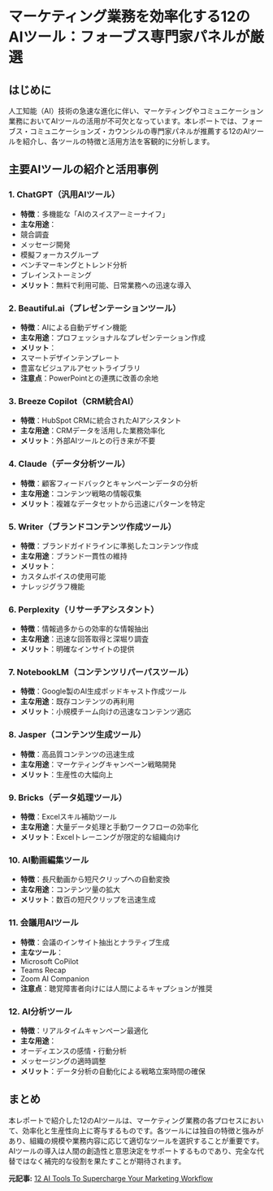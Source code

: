 # マーケティング業務を効率化する12のAIツール：フォーブス専門家パネルが厳選

## はじめに

人工知能（AI）技術の急速な進化に伴い、マーケティングやコミュニケーション業務においてAIツールの活用が不可欠となっています。本レポートでは、フォーブス・コミュニケーションズ・カウンシルの専門家パネルが推薦する12のAIツールを紹介し、各ツールの特徴と活用方法を客観的に分析します。

## 主要AIツールの紹介と活用事例

### 1. ChatGPT（汎用AIツール）
- **特徴**：多機能な「AIのスイスアーミーナイフ」
- **主な用途**：
 - 競合調査
 - メッセージ開発
 - 模擬フォーカスグループ
 - ベンチマーキングとトレンド分析
 - ブレインストーミング
- **メリット**：無料で利用可能、日常業務への迅速な導入

### 2. Beautiful.ai（プレゼンテーションツール）
- **特徴**：AIによる自動デザイン機能
- **主な用途**：プロフェッショナルなプレゼンテーション作成
- **メリット**：
 - スマートデザインテンプレート
 - 豊富なビジュアルアセットライブラリ
- **注意点**：PowerPointとの連携に改善の余地

### 3. Breeze Copilot（CRM統合AI）
- **特徴**：HubSpot CRMに統合されたAIアシスタント
- **主な用途**：CRMデータを活用した業務効率化
- **メリット**：外部AIツールとの行き来が不要

### 4. Claude（データ分析ツール）
- **特徴**：顧客フィードバックとキャンペーンデータの分析
- **主な用途**：コンテンツ戦略の情報収集
- **メリット**：複雑なデータセットから迅速にパターンを特定

### 5. Writer（ブランドコンテンツ作成ツール）
- **特徴**：ブランドガイドラインに準拠したコンテンツ作成
- **主な用途**：ブランド一貫性の維持
- **メリット**：
 - カスタムボイスの使用可能
 - ナレッジグラフ機能

### 6. Perplexity（リサーチアシスタント）
- **特徴**：情報過多からの効率的な情報抽出
- **主な用途**：迅速な回答取得と深堀り調査
- **メリット**：明確なインサイトの提供

### 7. NotebookLM（コンテンツリパーパスツール）
- **特徴**：Google製のAI生成ポッドキャスト作成ツール
- **主な用途**：既存コンテンツの再利用
- **メリット**：小規模チーム向けの迅速なコンテンツ適応

### 8. Jasper（コンテンツ生成ツール）
- **特徴**：高品質コンテンツの迅速生成
- **主な用途**：マーケティングキャンペーン戦略開発
- **メリット**：生産性の大幅向上

### 9. Bricks（データ処理ツール）
- **特徴**：Excelスキル補助ツール
- **主な用途**：大量データ処理と手動ワークフローの効率化
- **メリット**：Excelトレーニングが限定的な組織向け

### 10. AI動画編集ツール
- **特徴**：長尺動画から短尺クリップへの自動変換
- **主な用途**：コンテンツ量の拡大
- **メリット**：数百の短尺クリップを迅速生成

### 11. 会議用AIツール
- **特徴**：会議のインサイト抽出とナラティブ生成
- **主なツール**：
 - Microsoft CoPilot
 - Teams Recap
 - Zoom AI Companion
- **注意点**：聴覚障害者向けには人間によるキャプションが推奨

### 12. AI分析ツール
- **特徴**：リアルタイムキャンペーン最適化
- **主な用途**：
 - オーディエンスの感情・行動分析
 - メッセージングの適時調整
- **メリット**：データ分析の自動化による戦略立案時間の確保

## まとめ

本レポートで紹介した12のAIツールは、マーケティング業務の各プロセスにおいて、効率化と生産性向上に寄与するものです。各ツールには独自の特徴と強みがあり、組織の規模や業務内容に応じて適切なツールを選択することが重要です。AIツールの導入は人間の創造性と意思決定をサポートするものであり、完全な代替ではなく補完的な役割を果たすことが期待されます。

**元記事:** [12 AI Tools To Supercharge Your Marketing Workflow](https://www.forbes.com/councils/forbescommunicationscouncil/2025/03/25/12-ai-tools-to-supercharge-your-marketing-workflow/)